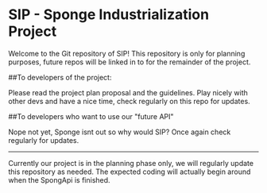# SIP - Sponge Industrialization Project

Welcome to the Git repository of SIP! This repository is only for
planning purposes, future repos will be linked in to for the remainder
of the project.

##To developers of the project:

Please read the project plan proposal and the guidelines.
Play nicely with other devs and have a nice time, check regularly
on this repo for updates.

##To developers who want to use our "future API"

Nope not yet, Sponge isnt out so why would SIP?
Once again check regularly for updates.

----------------------------------------------------------------------

Currently our project is in the planning phase only, we will 
regularly update this repository as needed. The expected coding will
actually begin around when the SpongApi is finished.
